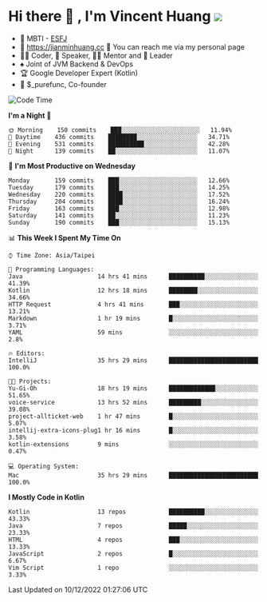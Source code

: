 # Hi there 👋 , I'm Vincent Huang ![](https://komarev.com/ghpvc/?username=Jian-Min-Huang)
- 👀 MBTI - [ESFJ](https://www.16personalities.com/esfj-personality)
- 💎 https://jianminhuang.cc 🙋 You can reach me via my personal page
- 👨‍💻 Coder, 🎤 Speaker, 👨‍🏫 Mentor and 🚀 Leader
- ♠️ Joint of JVM Backend & DevOps
- 🏆 Google Developer Expert (Kotlin)
- 💼 $_purefunc, Co-founder

<!--START_SECTION:waka-->
![Code Time](http://img.shields.io/badge/Code%20Time-1%2C307%20hrs%2035%20mins-blue)

**I'm a Night 🦉** 

```text
🌞 Morning    150 commits    ███░░░░░░░░░░░░░░░░░░░░░░   11.94% 
🌆 Daytime    436 commits    ████████░░░░░░░░░░░░░░░░░   34.71% 
🌃 Evening    531 commits    ██████████░░░░░░░░░░░░░░░   42.28% 
🌙 Night      139 commits    ██░░░░░░░░░░░░░░░░░░░░░░░   11.07%

```
📅 **I'm Most Productive on Wednesday** 

```text
Monday       159 commits    ███░░░░░░░░░░░░░░░░░░░░░░   12.66% 
Tuesday      179 commits    ███░░░░░░░░░░░░░░░░░░░░░░   14.25% 
Wednesday    220 commits    ████░░░░░░░░░░░░░░░░░░░░░   17.52% 
Thursday     204 commits    ████░░░░░░░░░░░░░░░░░░░░░   16.24% 
Friday       163 commits    ███░░░░░░░░░░░░░░░░░░░░░░   12.98% 
Saturday     141 commits    ██░░░░░░░░░░░░░░░░░░░░░░░   11.23% 
Sunday       190 commits    ███░░░░░░░░░░░░░░░░░░░░░░   15.13%

```


📊 **This Week I Spent My Time On** 

```text
⌚︎ Time Zone: Asia/Taipei

💬 Programming Languages: 
Java                     14 hrs 41 mins      ██████████░░░░░░░░░░░░░░░   41.39% 
Kotlin                   12 hrs 18 mins      ████████░░░░░░░░░░░░░░░░░   34.66% 
HTTP Request             4 hrs 41 mins       ███░░░░░░░░░░░░░░░░░░░░░░   13.21% 
Markdown                 1 hr 19 mins        █░░░░░░░░░░░░░░░░░░░░░░░░   3.71% 
YAML                     59 mins             ░░░░░░░░░░░░░░░░░░░░░░░░░   2.8%

🔥 Editors: 
IntelliJ                 35 hrs 29 mins      █████████████████████████   100.0%

🐱‍💻 Projects: 
Yu-Gi-Oh                 18 hrs 19 mins      █████████████░░░░░░░░░░░░   51.65% 
voice-service            13 hrs 52 mins      █████████░░░░░░░░░░░░░░░░   39.08% 
project-allticket-web    1 hr 47 mins        █░░░░░░░░░░░░░░░░░░░░░░░░   5.07% 
intellij-extra-icons-plug1 hr 16 mins        █░░░░░░░░░░░░░░░░░░░░░░░░   3.58% 
kotlin-extensions        9 mins              ░░░░░░░░░░░░░░░░░░░░░░░░░   0.47%

💻 Operating System: 
Mac                      35 hrs 29 mins      █████████████████████████   100.0%

```

**I Mostly Code in Kotlin** 

```text
Kotlin                   13 repos            ██████████░░░░░░░░░░░░░░░   43.33% 
Java                     7 repos             █████░░░░░░░░░░░░░░░░░░░░   23.33% 
HTML                     4 repos             ███░░░░░░░░░░░░░░░░░░░░░░   13.33% 
JavaScript               2 repos             █░░░░░░░░░░░░░░░░░░░░░░░░   6.67% 
Vim Script               1 repo              ░░░░░░░░░░░░░░░░░░░░░░░░░   3.33%

```



 Last Updated on 10/12/2022 01:27:06 UTC
<!--END_SECTION:waka-->
